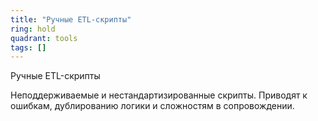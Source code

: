 ```yaml
---
title: "Ручные ETL-скрипты"
ring: hold
quadrant: tools
tags: []
---
```


Ручные ETL-скрипты

Неподдерживаемые и нестандартизированные скрипты. Приводят к ошибкам, дублированию логики и сложностям в сопровождении.

